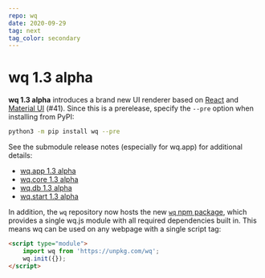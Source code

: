```yaml
---
repo: wq
date: 2020-09-29
tag: next
tag_color: secondary
---
```


# wq 1.3 alpha

**wq 1.3 alpha** introduces a brand new UI renderer based on [React](https://reactjs.org) and [Material UI](https://material-ui.com) (#41).  Since this is a prerelease, specify the `--pre` option when installing from PyPI:
```bash
python3 -m pip install wq --pre
```

See the submodule release notes (especially for wq.app) for additional details:
- [wq.app 1.3 alpha](./wq.app-1.3.0a1.md)
- [wq.core 1.3 alpha](./wq.core-1.3.0a1.md)
- [wq.db 1.3 alpha](./wq.db-1.3.0a1.md)
- [wq.start 1.3 alpha](./wq.start-1.3.0a1.md)

In addition, the `wq` repository now hosts the new [`wq` npm package](https://npmjs.com/package/wq), which provides a single wq.js module with all required dependencies built in.  This means wq can be used on any webpage with a single script tag:

```html
<script type="module">
    import wq from 'https://unpkg.com/wq';
    wq.init({});
</script>
```
